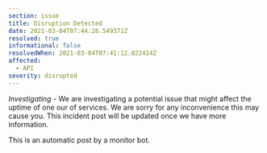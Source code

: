 ```yaml
---
section: issue
title: Disruption Detected
date: 2021-03-04T07:44:28.549371Z
resolved: true
informational: false
resolvedWhen: 2021-03-04T07:41:12.022414Z
affected:
  - API
severity: disrupted
---
```

*Investigating* - We are investigating a potential issue that might affect the uptime of one our of services. We are sorry for any inconvenience this may cause you. This incident post will be updated once we have more information.

This is an automatic post by a monitor bot.
        